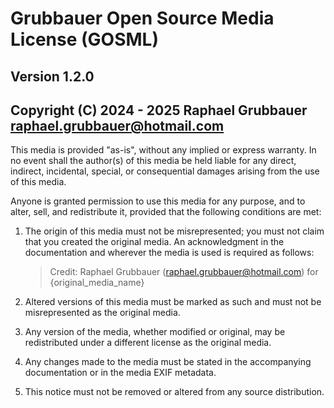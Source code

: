 # Grubbauer Open Source Media License (GOSML)

## Version 1.2.0

## Copyright (C) 2024 - 2025 Raphael Grubbauer [<raphael.grubbauer@hotmail.com>](mailto:raphael.grubbauer@hotmail.com)

This media is provided "as-is", without any implied or express warranty. In no
event shall the author(s) of this media be held liable for any direct, indirect,
incidental, special, or consequential damages arising from the use of this
media.

Anyone is granted permission to use this media for any purpose, and to alter,
sell, and redistribute it, provided that the following conditions are met:

1. The origin of this media must not be misrepresented; you must not claim that
   you created the original media. An acknowledgment in the documentation and
   wherever the media is used is required as follows:
   > Credit: Raphael Grubbauer (<raphael.grubbauer@hotmail.com>) for  
   > {original_media_name}

2. Altered versions of this media must be marked as such and
   must not be misrepresented as the original media.
3. Any version of the media, whether modified or original,
   may be redistributed under a different license as the original media.
4. Any changes made to the media must be stated in
   the accompanying documentation or in the media EXIF metadata.
5. This notice must not be removed or altered from any
   source distribution.
